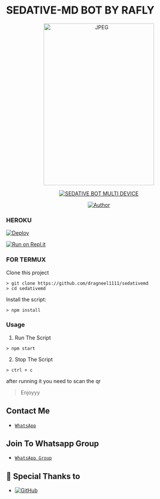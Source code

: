# SEDATIVE-MD BOT BY RAFLY
<p align="center">
<img src="https://telegra.ph/file/c758946b610dd9187fc30.jpg" alt="JPEG" width="300" height="440"/>
</p>
<p align="center">
<a href="#"><img title="SEDATIVE BOT MULTI DEVICE" src="https://img.shields.io/badge/Sedative Bot Multi Device-green?colorA=%23ff0000&colorB=%23017e40&style=for-the-badge"></a>
</p>
<p align="center">
<a href="https://github.com/dragneel1111"><img title="Author" src="https://img.shields.io/badge/Author-Rafly¹¹~-blue.svg?style=for-the-badge&logo=github"></a>
</p>
<p align="center">
 
### HEROKU
[![Deploy](https://www.herokucdn.com/deploy/button.svg)](https://heroku.com/deploy?template=https://github.com/dragneel1111/sedativemd/)

[![Run on Repl.it](https://repl.it/badge/github/dragneel1111/sedativemd)](https://repl.it/github/dragneel1111/sedativemd)
<p align="center">
  
### FOR TERMUX
Clone this project

```
> git clone https://github.com/dragneel1111/sedativemd
> cd sedativemd
```

Install the script:

```
> npm install
```

### Usage
1. Run The Script

```
> npm start
```

2. Stop The Script

```
> ctrl + c
```

after running it you need to scan the qr

> Enjoyyy
  
## Contact Me
* [`WhatsApp`](https://wa.me/687731367)
## Join To Whatsapp Group
* [`WhatsApp Group`](https://chat.whatsapp.com/FKpQaesSE4dFlkakaKcYi6)
  
## 🙏 Special Thanks to
* <a href="https://github.com/adiwajshing/Baileys"><img alt="GitHub" src="https://img.shields.io/badge/@adiwajshing/Baileys%20-%23121011.svg?style=flat-square&logo=npm&color=white"/></a>

